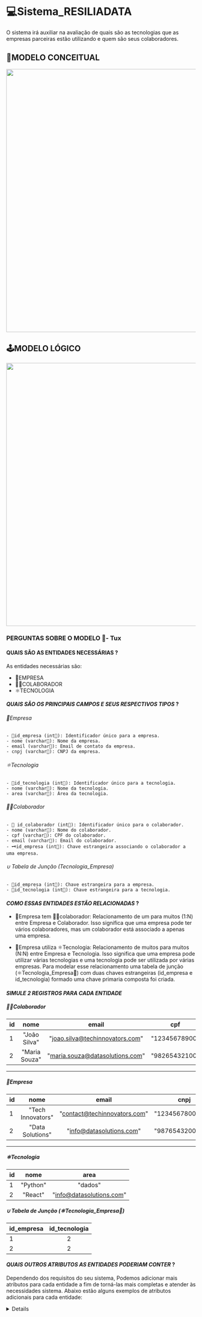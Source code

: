 
# 💻Sistema_RESILIADATA
O sistema irá auxiliar na avaliação de quais são as tecnologias que as empresas parceiras 
estão utilizando e quem são seus colaboradores.


## 📝MODELO CONCEITUAL

<div align="center">
<img src="https://github.com/MatokoLB/Sistema_RESILIADATA/assets/112680379/0cc43304-dd4e-4d28-9451-b88806380078" width="700px"/>
</div>


## 🕹️MODELO LÓGICO
<div align="center">
<img src="https://github.com/MatokoLB/Sistema_RESILIADATA/assets/112680379/8f67cfbb-0c07-4ccd-a091-18f3ec50ddaf" width="700px"/>
</div>


### PERGUNTAS SOBRE O MODELO 🐧- Tux

#### **QUAIS SÃO AS ENTIDADES NECESSÁRIAS ?**
As entidades necessárias são:
- 🏬EMPRESA
- 🧑‍💼COLABORADOR
- ⚛️TECNOLOGIA

#### *QUAIS SÃO OS PRINCIPAIS CAMPOS E SEUS RESPECTIVOS TIPOS* ?
###### 🏬Empresa
```
- 🔑id_empresa (int🔢): Identificador único para a empresa.
- nome (varchar🔡): Nome da empresa.
- email (varchar🔡): Email de contato da empresa.
- cnpj (varchar🔡): CNPJ da empresa.
```

###### ⚛️Tecnologia
```
- 🔑id_tecnologia (int🔢): Identificador único para a tecnologia.
- nome (varchar🔡): Nome da tecnologia.
- area (varchar🔡): Área da tecnologia.
```

###### 🧑‍💼Colaborador
```
- 🔑 id_colaborador (int🔢): Identificador único para o colaborador.
- nome (varchar🔡): Nome do colaborador.
- cpf (varchar🔡): CPF do colaborador.
- email (varchar🔡): Email do colaborador.
- 🗝️id_empresa (int🔢): Chave estrangeira associando o colaborador a uma empresa.
```

###### ∪ Tabela de Junção (Tecnologia_Empresa)
```
- 🔑id_empresa (int🔢): Chave estrangeira para a empresa.
- 🔑id_tecnologia (int🔢): Chave estrangeira para a tecnologia.
```

#### *COMO ESSAS ENTIDADES ESTÃO RELACIONADAS* ?
- 🏬Empresa tem 🧑‍💼colaborador:
 Relacionamento de um para muitos (1:N) entre Empresa e Colaborador. Isso significa que uma empresa pode ter vários colaboradores, mas um colaborador está associado a apenas uma empresa. 

- 🏬Empresa utiliza ⚛️Tecnologia:
Relacionamento de muitos para muitos (N:N) entre Empresa e Tecnologia.
Isso significa que uma empresa pode utilizar várias tecnologias e uma tecnologia pode ser utilizada por várias empresas.
Para modelar esse relacionamento uma tabela de junção (⚛️Tecnologia_Empresa🏬) com duas chaves estrangeiras (id_empresa e id_tecnologia) formado uma chave primaria composta foi criada.

#### *SIMULE 2 REGISTROS PARA CADA ENTIDADE*

##### 🧑‍💼Colaborador

id | nome | email | cpf | id_empresa 
:--------- | :------: | :-------: | :-------: | :-------:
1 | "João Silva" | "joao.silva@techinnovators.com" | "12345678900" | 1
2 | "Maria Souza" | "maria.souza@datasolutions.com" | "98265432100" | 2

---

##### 🏬Empresa

id | nome | email | cnpj
:--------- | :------: | :-------: | :-------:
1 | "Tech Innovators" | "contact@techinnovators.com" | "12345678000199"
2 | "Data Solutions" | "info@datasolutions.com" | "98765432000122"

---

##### ⚛️Tecnologia

id | nome | area
:--------- | :------: | :-------: 
1 | "Python" | "dados" 
2 | "React" | "info@datasolutions.com" 



##### ∪ Tabela de Junção (⚛️Tecnologia_Empresa🏬)

id_empresa | id_tecnologia 
:--------- | :------:  
1 | 2 
2 | 2  


#### *QUAIS OUTROS ATRIBUTOS AS ENTIDADES PODERIAM CONTER* ?

Dependendo dos requisitos do seu sistema, Podemos adicionar mais atributos para cada entidade a fim de torná-las mais completas e atender às necessidades sistema. Abaixo estão alguns exemplos de atributos adicionais para cada entidade:

<details>
###### 🏬Empresa
 
```
- telefone (varchar🔡): Número de telefone da empresa para contato.
- endereco (varchar🔡): Endereço físico da empresa.
- site (varchar🔡): URL do site da empresa.
- data_fundacao (date📆): Data de fundação da empresa.
- porte (varchar🔡): Tamanho ou porte da empresa (por exemplo, pequena, média, grande).
- setor (varchar🔡): Setor ou indústria em que a empresa atua.
- descricao (varchar🔡): Uma descrição breve da empresa.
```

###### ⚛️Tecnologia

```
- versao (varchar🔡): Versão específica da tecnologia usada pela empresa.
- descricao (varchar🔡): Descrição da tecnologia ou de suas características.
- data_lancamento (date📆): Data de lançamento ou criação da tecnologia.
- fabricante (varchar🔡): Fabricante ou provedor da tecnologia.
```

###### 🧑‍💼Colaborador

```
- data_contratacao (date📆): Data em que o colaborador foi contratado pela empresa.
- cargo (varchar🔡): Cargo ou função que o colaborador exerce na empresa.
- salario (decimal🔢): Salário do colaborador.
- endereco (varchar🔡): Endereço residencial do colaborador.
- data_nascimento (date📆): Data de nascimento do colaborador.
- telefone (varchar🔡): Número de telefone do colaborador.
```
</details>






